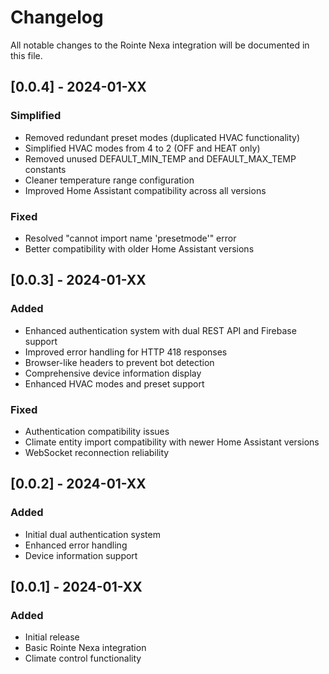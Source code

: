 # Changelog

All notable changes to the Rointe Nexa integration will be documented in this file.

## [0.0.4] - 2024-01-XX
### Simplified
- Removed redundant preset modes (duplicated HVAC functionality)
- Simplified HVAC modes from 4 to 2 (OFF and HEAT only)
- Removed unused DEFAULT_MIN_TEMP and DEFAULT_MAX_TEMP constants
- Cleaner temperature range configuration
- Improved Home Assistant compatibility across all versions

### Fixed
- Resolved "cannot import name 'presetmode'" error
- Better compatibility with older Home Assistant versions

## [0.0.3] - 2024-01-XX
### Added
- Enhanced authentication system with dual REST API and Firebase support
- Improved error handling for HTTP 418 responses
- Browser-like headers to prevent bot detection
- Comprehensive device information display
- Enhanced HVAC modes and preset support

### Fixed
- Authentication compatibility issues
- Climate entity import compatibility with newer Home Assistant versions
- WebSocket reconnection reliability

## [0.0.2] - 2024-01-XX
### Added
- Initial dual authentication system
- Enhanced error handling
- Device information support

## [0.0.1] - 2024-01-XX
### Added
- Initial release
- Basic Rointe Nexa integration
- Climate control functionality
